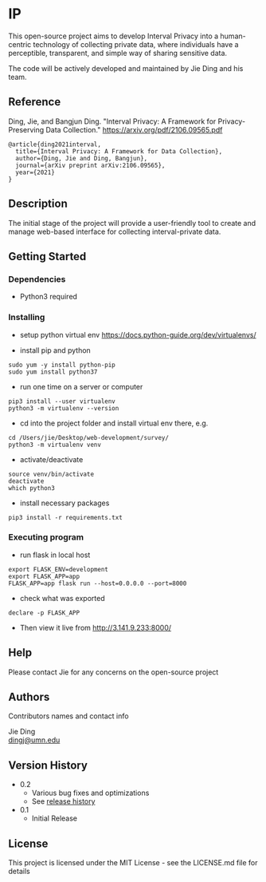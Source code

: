 # IP

This open-source project aims to develop Interval Privacy into a human-centric technology of collecting private data, where individuals have a perceptible, transparent, and simple way of sharing sensitive data.

The code will be actively developed and maintained by Jie Ding and his team.

## Reference
Ding, Jie, and Bangjun Ding. "Interval Privacy: A Framework for Privacy-Preserving Data Collection." https://arxiv.org/pdf/2106.09565.pdf
```
@article{ding2021interval,
  title={Interval Privacy: A Framework for Data Collection},
  author={Ding, Jie and Ding, Bangjun},
  journal={arXiv preprint arXiv:2106.09565},
  year={2021}
}
```

## Description

The initial stage of the project will provide a user-friendly tool to create and manage web-based interface for collecting interval-private data.

## Getting Started

### Dependencies

* Python3 required

### Installing

* setup python virtual env
https://docs.python-guide.org/dev/virtualenvs/

* install pip and python
```
sudo yum -y install python-pip
sudo yum install python37
```
* run one time on a server or computer
```
pip3 install --user virtualenv
python3 -m virtualenv --version
```
* cd into the project folder and install virtual env there, e.g. 
```
cd /Users/jie/Desktop/web-development/survey/ 
python3 -m virtualenv venv
```
* activate/deactivate
```
source venv/bin/activate
deactivate
which python3
```
* install necessary packages
```
pip3 install -r requirements.txt
```

### Executing program

* run flask in local host
```
export FLASK_ENV=development 
export FLASK_APP=app
FLASK_APP=app flask run --host=0.0.0.0 --port=8000
```
* check what was exported 
```
declare -p FLASK_APP
```
* Then view it live from 
http://3.141.9.233:8000/

 
## Help

Please contact Jie for any concerns on the open-source project

## Authors

Contributors names and contact info

Jie Ding  
[dingj@umn.edu](http://jding.org)

## Version History

* 0.2
    * Various bug fixes and optimizations
    * See [release history]()
* 0.1
    * Initial Release

## License

This project is licensed under the MIT License - see the LICENSE.md file for details


